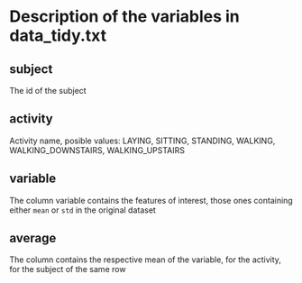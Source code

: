 # Description of the variables in data_tidy.txt
 
## subject  

The id of the subject  

## activity

Activity name, posible values: LAYING, SITTING, STANDING, WALKING, WALKING_DOWNSTAIRS, WALKING_UPSTAIRS 

## variable

The column variable contains the features of interest, those ones containing either `mean` or `std` in the original dataset

## average

The column contains the respective mean of the variable, for the activity, for the subject of the same row
